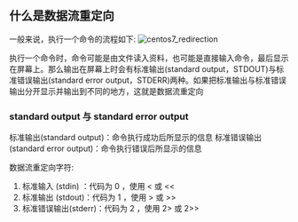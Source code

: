 ## 什么是数据流重定向
一般来说，执行一个命令的流程如下:
![centos7_redirection](https://linux.vbird.org/linux_basic/centos7/0320bash//centos7_redirection.jpg)

执行一个命令时，命令可能是由文件读入资料，也可能是直接输入命令，最后显示在屏幕上。那么输出在屏幕上时会有标准输出(standard output，STDOUT)与标准错误输出(standard error output，STDERR)两种。如果把标准输出与标准错误输出分开显示并输出到不同的地方，这就是数据流重定向

### standard output 与 standard error output
标准输出(standard output)：命令执行成功后所显示的信息
标准错误输出(standard error output)：命令执行错误后所显示的信息

数据流重定向字符:
1. 标准输入 (stdin) ：代码为 0 ，使用 < 或 <<
2. 标准输出 (stdout)：代码为 1 ，使用 > 或 >>
3. 标准错误输出(stderr)：代码为 2 ，使用 2> 或 2>>